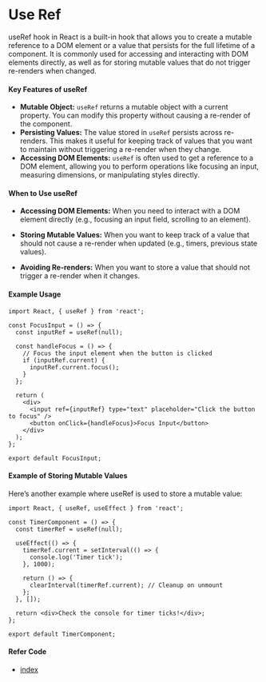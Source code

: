 # Use Ref
useRef hook in React is a built-in hook that allows you to create a mutable reference to a DOM element or a value that persists for the full lifetime of a component. It is commonly used for accessing and interacting with DOM elements directly, as well as for storing mutable values that do not trigger re-renders when changed.

#### Key Features of useRef
- **Mutable Object:** `useRef` returns a mutable object with a current property. You can modify this property without causing a re-render of the component.
- **Persisting Values:** The value stored in `useRef` persists across re-renders. This makes it useful for keeping track of values that you want to maintain without triggering a re-render when they change.
- **Accessing DOM Elements:** `useRef` is often used to get a reference to a DOM element, allowing you to perform operations like focusing an input, measuring dimensions, or manipulating styles directly.

#### When to Use useRef
- **Accessing DOM Elements:** When you need to interact with a DOM element directly (e.g., focusing an input field, scrolling to an element).

- **Storing Mutable Values:** When you want to keep track of a value that should not cause a re-render when updated (e.g., timers, previous state values).

- **Avoiding Re-renders:** When you want to store a value that should not trigger a re-render when it changes.

#### Example Usage
```
import React, { useRef } from 'react';

const FocusInput = () => {
  const inputRef = useRef(null);

  const handleFocus = () => {
    // Focus the input element when the button is clicked
    if (inputRef.current) {
      inputRef.current.focus();
    }
  };

  return (
    <div>
      <input ref={inputRef} type="text" placeholder="Click the button to focus" />
      <button onClick={handleFocus}>Focus Input</button>
    </div>
  );
};

export default FocusInput;
```

#### Example of Storing Mutable Values
Here’s another example where useRef is used to store a mutable value:

```
import React, { useRef, useEffect } from 'react';

const TimerComponent = () => {
  const timerRef = useRef(null);

  useEffect(() => {
    timerRef.current = setInterval(() => {
      console.log('Timer tick');
    }, 1000);

    return () => {
      clearInterval(timerRef.current); // Cleanup on unmount
    };
  }, []);

  return <div>Check the console for timer ticks!</div>;
};

export default TimerComponent;
```

#### Refer Code
- [index](./index.jsx)